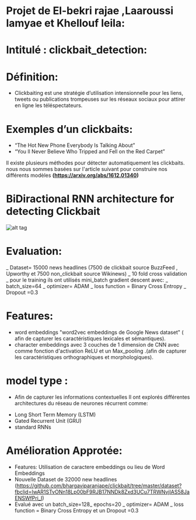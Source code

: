 # Projet de El-bekri rajae ,Laaroussi lamyae et Khellouf leila: 
# Intitulé : clickbait_detection:
# Définition: 
- Clickbaiting est une stratégie d’utilisation intensionnelle pour les liens, tweets ou publications trompeuses sur les réseaux sociaux pour attirer en ligne les téléspectateurs.
# Exemples d’un clickbaits: 
- “The Hot New Phone Everybody Is Talking About”
- “You ll Never Believe Who Tripped and Fell on the Red Carpet”

Il existe plusieurs méthodes pour détecter automatiquement les clickbaits.
nous nous sommes basées sur l'article suivant pour construire nos différents modèles __(https://arxiv.org/abs/1612.01340)__

# BiDiractional RNN architecture for detecting Clickbait
![alt tag](https://user-images.githubusercontent.com/58788146/70670339-00e74b00-1c79-11ea-9cbd-3e22fb9551e7.png)
# Evaluation: 
_ Dataset= 15000 news headlines (7500 de clickbait source BuzzFeed , Upworthy et 7500 non_clickbait source Wikinews)
_ 10 fold cross validation
_ pour le training ils ont utilisés mini_batch gradient descent avec: 
_ batch_size=64
_ optimizer= ADAM
_ loss function = Binary Cross Entropy
_ Dropout =0.3
# Features: 
-  word embeddings  "word2vec embeddings de Google News dataset" ( afin de capturer les caractéristiques lexicales et sémantiques). 
-  character embeddings avec 3 couches de 1 dimension de CNN avec comme fonction d'activation ReLU et un Max_pooling .(afin de capturer les caractéristiques orthographiques et morphologiques).
# model type :
- Afin de capturer les informations contextuelles Il ont explorés différentes architectures du réseau de neurones récurrent comme: 
* Long Short Term Memory (LSTM)
* Gated Recurrent Unit (GRU) 
* standard RNNs
# Amélioration Approtée:
* Features: Utilisation de caractere embeddings ou lieu de Word Embeddings  
* Nouvelle Dataset de 32000 new headlines (https://github.com/bhargaviparanjape/clickbait/tree/master/dataset?fbclid=IwAR1STvONn18Lp00bF9RJB17NNDk8Zxd3UCu7TRWNvjIAS58JaENSWfPri_I)
* Evalué avec un batch_size=128_ epochs=20 _ optimizer= ADAM _ loss function = Binary Cross Entropy et un Dropout =0.3


